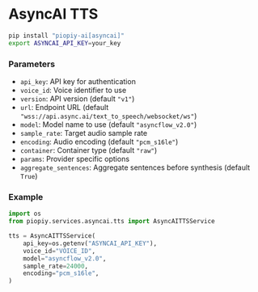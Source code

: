 # AsyncAI TTS

```bash
pip install "piopiy-ai[asyncai]"
export ASYNCAI_API_KEY=your_key
```

### Parameters

- `api_key`: API key for authentication
- `voice_id`: Voice identifier to use
- `version`: API version (default `"v1"`)
- `url`: Endpoint URL (default `"wss://api.async.ai/text_to_speech/websocket/ws"`)
- `model`: Model name to use (default `"asyncflow_v2.0"`)
- `sample_rate`: Target audio sample rate
- `encoding`: Audio encoding (default `"pcm_s16le"`)
- `container`: Container type (default `"raw"`)
- `params`: Provider specific options
- `aggregate_sentences`: Aggregate sentences before synthesis (default `True`)

### Example

```python
import os
from piopiy.services.asyncai.tts import AsyncAITTSService

tts = AsyncAITTSService(
    api_key=os.getenv("ASYNCAI_API_KEY"),
    voice_id="VOICE_ID",
    model="asyncflow_v2.0",
    sample_rate=24000,
    encoding="pcm_s16le",
)
```
